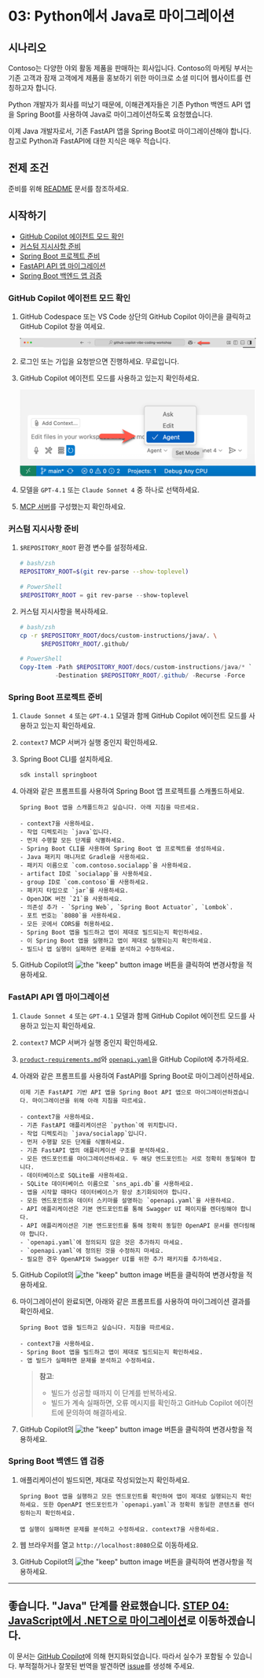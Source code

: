 # 03: Python에서 Java로 마이그레이션

## 시나리오

Contoso는 다양한 야외 활동 제품을 판매하는 회사입니다. Contoso의 마케팅 부서는 기존 고객과 잠재 고객에게 제품을 홍보하기 위한 마이크로 소셜 미디어 웹사이트를 런칭하고자 합니다.

Python 개발자가 회사를 떠났기 때문에, 이해관계자들은 기존 Python 백엔드 API 앱을 Spring Boot를 사용하여 Java로 마이그레이션하도록 요청했습니다.

이제 Java 개발자로서, 기존 FastAPI 앱을 Spring Boot로 마이그레이션해야 합니다. 참고로 Python과 FastAPI에 대한 지식은 매우 적습니다.

## 전제 조건

준비를 위해 [README](../README.md) 문서를 참조하세요.

## 시작하기

- [GitHub Copilot 에이전트 모드 확인](#github-copilot-에이전트-모드-확인)
- [커스텀 지시사항 준비](#커스텀-지시사항-준비)
- [Spring Boot 프로젝트 준비](#spring-boot-프로젝트-준비)
- [FastAPI API 앱 마이그레이션](#fastapi-api-앱-마이그레이션)
- [Spring Boot 백엔드 앱 검증](#spring-boot-백엔드-앱-검증)

### GitHub Copilot 에이전트 모드 확인

1. GitHub Codespace 또는 VS Code 상단의 GitHub Copilot 아이콘을 클릭하고 GitHub Copilot 창을 여세요.

   ![Open GitHub Copilot Chat](../../../docs/images/setup-02.png)

1. 로그인 또는 가입을 요청받으면 진행하세요. 무료입니다.
1. GitHub Copilot 에이전트 모드를 사용하고 있는지 확인하세요.

   ![GitHub Copilot Agent Mode](../../../docs/images/setup-03.png)

1. 모델을 `GPT-4.1` 또는 `Claude Sonnet 4` 중 하나로 선택하세요.
1. [MCP 서버](./00-setup.md#mcp-서버-설정)를 구성했는지 확인하세요.

### 커스텀 지시사항 준비

1. `$REPOSITORY_ROOT` 환경 변수를 설정하세요.

   ```bash
   # bash/zsh
   REPOSITORY_ROOT=$(git rev-parse --show-toplevel)
   ```

   ```powershell
   # PowerShell
   $REPOSITORY_ROOT = git rev-parse --show-toplevel
   ```

1. 커스텀 지시사항을 복사하세요.

    ```bash
    # bash/zsh
    cp -r $REPOSITORY_ROOT/docs/custom-instructions/java/. \
          $REPOSITORY_ROOT/.github/
    ```

    ```powershell
    # PowerShell
    Copy-Item -Path $REPOSITORY_ROOT/docs/custom-instructions/java/* `
              -Destination $REPOSITORY_ROOT/.github/ -Recurse -Force
    ```

### Spring Boot 프로젝트 준비

1. `Claude Sonnet 4` 또는 `GPT-4.1` 모델과 함께 GitHub Copilot 에이전트 모드를 사용하고 있는지 확인하세요.
1. `context7` MCP 서버가 실행 중인지 확인하세요.
1. Spring Boot CLI를 설치하세요.

    ```bash
    sdk install springboot
    ```

1. 아래와 같은 프롬프트를 사용하여 Spring Boot 앱 프로젝트를 스캐폴드하세요.

    ```text
    Spring Boot 앱을 스캐폴드하고 싶습니다. 아래 지침을 따르세요.

    - context7을 사용하세요.
    - 작업 디렉토리는 `java`입니다.
    - 먼저 수행할 모든 단계를 식별하세요.
    - Spring Boot CLI를 사용하여 Spring Boot 앱 프로젝트를 생성하세요.
    - Java 패키지 매니저로 Gradle을 사용하세요.
    - 패키지 이름으로 `com.contoso.socialapp`을 사용하세요.
    - artifact ID로 `socialapp`을 사용하세요.
    - group ID로 `com.contoso`를 사용하세요.
    - 패키지 타입으로 `jar`를 사용하세요.
    - OpenJDK 버전 `21`을 사용하세요.
    - 의존성 추가 - `Spring Web`, `Spring Boot Actuator`, `Lombok`.
    - 포트 번호는 `8080`을 사용하세요.
    - 모든 곳에서 CORS를 허용하세요.
    - Spring Boot 앱을 빌드하고 앱이 제대로 빌드되는지 확인하세요.
    - 이 Spring Boot 앱을 실행하고 앱이 제대로 실행되는지 확인하세요.
    - 빌드나 앱 실행이 실패하면 문제를 분석하고 수정하세요.
    ```

1. GitHub Copilot의 ![the "keep" button image](https://img.shields.io/badge/keep-blue) 버튼을 클릭하여 변경사항을 적용하세요.

### FastAPI API 앱 마이그레이션

1. `Claude Sonnet 4` 또는 `GPT-4.1` 모델과 함께 GitHub Copilot 에이전트 모드를 사용하고 있는지 확인하세요.
1. `context7` MCP 서버가 실행 중인지 확인하세요.
1. [`product-requirements.md`](../product-requirements.md)와 [`openapi.yaml`](../openapi.yaml)을 GitHub Copilot에 추가하세요.
1. 아래와 같은 프롬프트를 사용하여 FastAPI를 Spring Boot로 마이그레이션하세요.

    ```text
    이제 기존 FastAPI 기반 API 앱을 Spring Boot API 앱으로 마이그레이션하겠습니다. 마이그레이션을 위해 아래 지침을 따르세요.
    
    - context7을 사용하세요.
    - 기존 FastAPI 애플리케이션은 `python`에 위치합니다.
    - 작업 디렉토리는 `java/socialapp`입니다.
    - 먼저 수행할 모든 단계를 식별하세요.
    - 기존 FastAPI 앱의 애플리케이션 구조를 분석하세요.
    - 모든 엔드포인트를 마이그레이션하세요. 두 해당 엔드포인트는 서로 정확히 동일해야 합니다.
    - 데이터베이스로 SQLite를 사용하세요.
    - SQLite 데이터베이스 이름으로 `sns_api.db`를 사용하세요.
    - 앱을 시작할 때마다 데이터베이스가 항상 초기화되어야 합니다.
    - 모든 엔드포인트와 데이터 스키마를 설명하는 `openapi.yaml`을 사용하세요.
    - API 애플리케이션은 기본 엔드포인트를 통해 Swagger UI 페이지를 렌더링해야 합니다.
    - API 애플리케이션은 기본 엔드포인트를 통해 정확히 동일한 OpenAPI 문서를 렌더링해야 합니다.
    - `openapi.yaml`에 정의되지 않은 것은 추가하지 마세요.
    - `openapi.yaml`에 정의된 것을 수정하지 마세요.
    - 필요한 경우 OpenAPI와 Swagger UI를 위한 추가 패키지를 추가하세요.
    ```

1. GitHub Copilot의 ![the "keep" button image](https://img.shields.io/badge/keep-blue) 버튼을 클릭하여 변경사항을 적용하세요.
1. 마이그레이션이 완료되면, 아래와 같은 프롬프트를 사용하여 마이그레이션 결과를 확인하세요.

    ```text
    Spring Boot 앱을 빌드하고 싶습니다. 지침을 따르세요.

    - context7을 사용하세요.
    - Spring Boot 앱을 빌드하고 앱이 제대로 빌드되는지 확인하세요.
    - 앱 빌드가 실패하면 문제를 분석하고 수정하세요.
    ```

   > **참고**:
   >
   > - 빌드가 성공할 때까지 이 단계를 반복하세요.
   > - 빌드가 계속 실패하면, 오류 메시지를 확인하고 GitHub Copilot 에이전트에 문의하여 해결하세요.

1. GitHub Copilot의 ![the "keep" button image](https://img.shields.io/badge/keep-blue) 버튼을 클릭하여 변경사항을 적용하세요.

### Spring Boot 백엔드 앱 검증

1. 애플리케이션이 빌드되면, 제대로 작성되었는지 확인하세요.

    ```text
    Spring Boot 앱을 실행하고 모든 엔드포인트를 확인하여 앱이 제대로 실행되는지 확인하세요. 또한 OpenAPI 엔드포인트가 `openapi.yaml`과 정확히 동일한 콘텐츠를 렌더링하는지 확인하세요.

    앱 실행이 실패하면 문제를 분석하고 수정하세요. context7을 사용하세요.
    ```

1. 웹 브라우저를 열고 `http://localhost:8080`으로 이동하세요.
1. GitHub Copilot의 ![the "keep" button image](https://img.shields.io/badge/keep-blue) 버튼을 클릭하여 변경사항을 적용하세요.

---

좋습니다. "Java" 단계를 완료했습니다. [STEP 04: JavaScript에서 .NET으로 마이그레이션](./04-dotnet.md)로 이동하겠습니다.
---

이 문서는 [GitHub Copilot](https://docs.github.com/copilot/about-github-copilot/what-is-github-copilot)에 의해 현지화되었습니다. 따라서 실수가 포함될 수 있습니다. 부적절하거나 잘못된 번역을 발견하면 [issue](../../issues)를 생성해 주세요.
